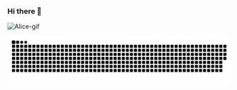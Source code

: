 ### Hi there 👋

<!--
**Maliz30/Maliz30** is a ✨ _special_ ✨ repository because its `README.md` (this file) appears on your GitHub profile.

Here are some ideas to get you started:

- 🔭 I’m currently working on ...
- 🌱 I’m currently learning ...
- 👯 I’m looking to collaborate on ...
- 🤔 I’m looking for help with ...
- 💬 Ask me about ...
- 📫 How to reach me: ...
- 😄 Pronouns: ...
- ⚡ Fun fact: ...
-->

<div>
  <img allign= "right" alt="Alice-gif" src="https://discord.com/channels/@me/754747066462502912/990034431211356254">
  
  
</div>

![Snake animation](https://github.com/Maliz30/Maliz30/blob/output/github-contribution-grid-snake.svg)
